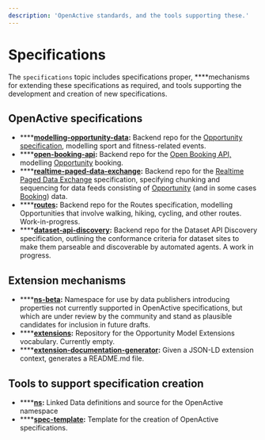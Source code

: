 ```yaml
---
description: 'OpenActive standards, and the tools supporting these.'
---
```


# Specifications

The `specifications` topic includes specifications proper, ****mechanisms for extending these specifications as required, and tools supporting the development and creation of new specifications.

## OpenActive specifications

* \*\*\*\*[**modelling-opportunity-data**](https://github.com/openactive/modelling-opportunity-data)**:** Backend repo for the [Opportunity specification](https://www.openactive.io/modelling-opportunity-data/), modelling sport and fitness-related events.
* \*\*\*\*[**open-booking-api**](https://github.com/openactive/open-booking-api)**:** Backend repo for the [Open Booking API,](https://www.openactive.io/open-booking-api/EditorsDraft/)  modelling [Opportunity](https://www.openactive.io/modelling-opportunity-data/) booking.
* \*\*\*\*[**realtime-paged-data-exchange**](https://github.com/openactive/realtime-paged-data-exchange)**:** Backend repo for the [Realtime Paged Data Exchange](https://www.w3.org/2017/08/realtime-paged-data-exchange/) specification, specifying chunking and sequencing for data feeds consisting of [Opportunity](https://www.openactive.io/modelling-opportunity-data/) \(and in some cases [Booking](https://www.openactive.io/open-booking-api/EditorsDraft/)\) data.
* \*\*\*\*[**routes**](https://github.com/openactive/routes)**:** Backend repo for the Routes specification, modelling Opportunities that involve walking, hiking, cycling, and other routes. Work-in-progress.
* \*\*\*\*[**dataset-api-discovery**](https://github.com/openactive/dataset-api-discovery)**:** Backend repo for the Dataset API Discovery specification, outlining the conformance criteria for dataset sites to make them parseable and discoverable by automated agents. A work in progress.

## Extension mechanisms

* \*\*\*\*[**ns-beta**](https://github.com/openactive/ns-beta)**:** Namespace for use by data publishers introducing properties not currently supported in OpenActive specifications, but which are under review by the community and stand as plausible candidates for inclusion in future drafts.
* \*\*\*\*[**extensions**](https://github.com/openactive/extensions)**:** Repository for the Opportunity Model Extensions vocabulary. Currently empty.
* \*\*\*\*[**extension-documentation-generator**](https://github.com/openactive/extension-documentation-generator)**:** Given a JSON-LD extension context, generates a README.md file.

## **Tools to support specification creation**

* \*\*\*\*[**ns**](https://github.com/openactive/ns)**:** Linked Data definitions and source for the OpenActive namespace
* \*\*\*\*[**spec-template**](https://github.com/openactive/spec-template)**:** Template for the creation of OpenActive specifications.




